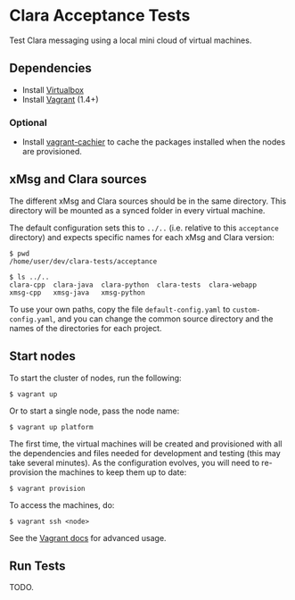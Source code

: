 # Clara Acceptance Tests

Test Clara messaging using a local mini cloud of virtual machines.

## Dependencies

- Install [Virtualbox](https://www.virtualbox.org/)
- Install [Vagrant](https://www.vagrantup.com/) (1.4+)

### Optional

- Install [vagrant-cachier](https://github.com/fgrehm/vagrant-cachier) to
  cache the packages installed when the nodes are provisioned.


## xMsg and Clara sources

The different xMsg and Clara sources should be in the same directory.
This directory will be mounted as a synced folder in every virtual machine.

The default configuration sets this to `../..` (i.e. relative to this
`acceptance` directory) and expects specific names for each xMsg and Clara
version:

    $ pwd
    /home/user/dev/clara-tests/acceptance

    $ ls ../..
    clara-cpp  clara-java  clara-python  clara-tests  clara-webapp
    xmsg-cpp   xmsg-java   xmsg-python

To use your own paths, copy the file `default-config.yaml` to
`custom-config.yaml`, and you can change the common source directory and the
names of the directories for each project.


## Start nodes

To start the cluster of nodes, run the following:

    $ vagrant up

Or to start a single node, pass the node name:

    $ vagrant up platform

The first time, the virtual machines will be created and provisioned with all
the dependencies and files needed for development and testing (this may take
several minutes).
As the configuration evolves, you will need to re-provision the machines to
keep them up to date:

    $ vagrant provision

To access the machines, do:

    $ vagrant ssh <node>

See the [Vagrant docs][vd] for advanced usage.

[vd]: https://docs.vagrantup.com/v2/getting-started/index.html


## Run Tests

TODO.
